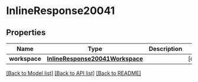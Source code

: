 # InlineResponse20041

## Properties
Name | Type | Description | Notes
------------ | ------------- | ------------- | -------------
**workspace** | [**InlineResponse20041Workspace**](InlineResponse20041Workspace.md) |  | [optional] 

[[Back to Model list]](../README.md#documentation-for-models) [[Back to API list]](../README.md#documentation-for-api-endpoints) [[Back to README]](../README.md)


